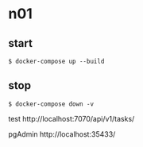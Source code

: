 # n01

## start
```
$ docker-compose up --build
```

## stop
```
$ docker-compose down -v
```

test
http://localhost:7070/api/v1/tasks/
    
pgAdmin
http://localhost:35433/
